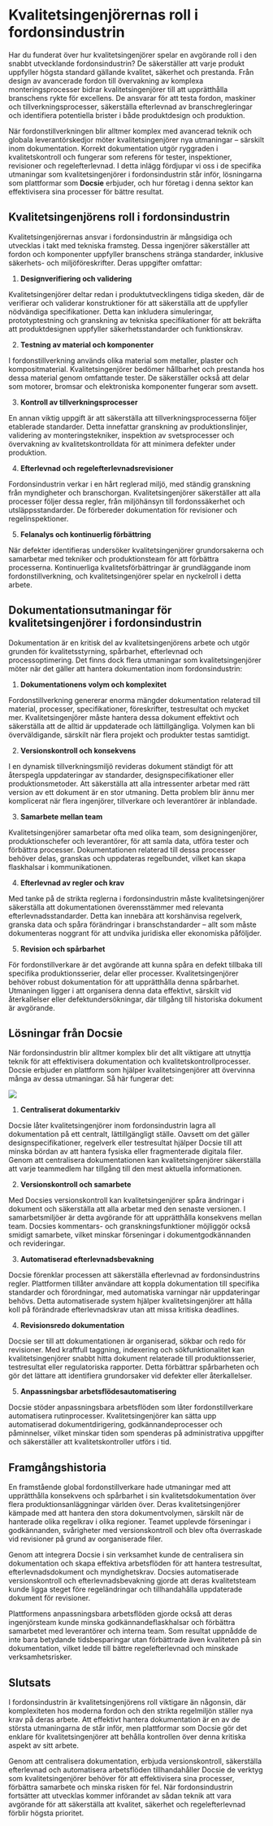 # Kvalitetsingenjörernas roll i fordonsindustrin

Har du funderat över hur kvalitetsingenjörer spelar en avgörande roll i den snabbt utvecklande fordonsindustrin? De säkerställer att varje produkt uppfyller högsta standard gällande kvalitet, säkerhet och prestanda. Från design av avancerade fordon till övervakning av komplexa monteringsprocesser bidrar kvalitetsingenjörer till att upprätthålla branschens rykte för excellens. De ansvarar för att testa fordon, maskiner och tillverkningsprocesser, säkerställa efterlevnad av branschregleringar och identifiera potentiella brister i både produktdesign och produktion.

När fordonstillverkningen blir alltmer komplex med avancerad teknik och globala leverantörskedjor möter kvalitetsingenjörer nya utmaningar – särskilt inom dokumentation. Korrekt dokumentation utgör ryggraden i kvalitetskontroll och fungerar som referens för tester, inspektioner, revisioner och regelefterlevnad. I detta inlägg fördjupar vi oss i de specifika utmaningar som kvalitetsingenjörer i fordonsindustrin står inför, lösningarna som plattformar som **Docsie** erbjuder, och hur företag i denna sektor kan effektivisera sina processer för bättre resultat.

## Kvalitetsingenjörens roll i fordonsindustrin

Kvalitetsingenjörernas ansvar i fordonsindustrin är mångsidiga och utvecklas i takt med tekniska framsteg. Dessa ingenjörer säkerställer att fordon och komponenter uppfyller branschens stränga standarder, inklusive säkerhets- och miljöföreskrifter. Deras uppgifter omfattar:

1. **Designverifiering och validering**

Kvalitetsingenjörer deltar redan i produktutvecklingens tidiga skeden, där de verifierar och validerar konstruktioner för att säkerställa att de uppfyller nödvändiga specifikationer. Detta kan inkludera simuleringar, prototyptestning och granskning av tekniska specifikationer för att bekräfta att produktdesignen uppfyller säkerhetsstandarder och funktionskrav.

2. **Testning av material och komponenter**

I fordonstillverkning används olika material som metaller, plaster och kompositmaterial. Kvalitetsingenjörer bedömer hållbarhet och prestanda hos dessa material genom omfattande tester. De säkerställer också att delar som motorer, bromsar och elektroniska komponenter fungerar som avsett.

3. **Kontroll av tillverkningsprocesser**

En annan viktig uppgift är att säkerställa att tillverkningsprocesserna följer etablerade standarder. Detta innefattar granskning av produktionslinjer, validering av monteringstekniker, inspektion av svetsprocesser och övervakning av kvalitetskontrolldata för att minimera defekter under produktion.

4. **Efterlevnad och regelefterlevnadsrevisioner**

Fordonsindustrin verkar i en hårt reglerad miljö, med ständig granskning från myndigheter och branschorgan. Kvalitetsingenjörer säkerställer att alla processer följer dessa regler, från miljöhänsyn till fordonssäkerhet och utsläppsstandarder. De förbereder dokumentation för revisioner och regelinspektioner.

5. **Felanalys och kontinuerlig förbättring**

När defekter identifieras undersöker kvalitetsingenjörer grundorsakerna och samarbetar med tekniker och produktionsteam för att förbättra processerna. Kontinuerliga kvalitetsförbättringar är grundläggande inom fordonstillverkning, och kvalitetsingenjörer spelar en nyckelroll i detta arbete.

## Dokumentationsutmaningar för kvalitetsingenjörer i fordonsindustrin

Dokumentation är en kritisk del av kvalitetsingenjörens arbete och utgör grunden för kvalitetsstyrning, spårbarhet, efterlevnad och processoptimering. Det finns dock flera utmaningar som kvalitetsingenjörer möter när det gäller att hantera dokumentation inom fordonsindustrin:

1. **Dokumentationens volym och komplexitet**

Fordonstillverkning genererar enorma mängder dokumentation relaterad till material, processer, specifikationer, föreskrifter, testresultat och mycket mer. Kvalitetsingenjörer måste hantera dessa dokument effektivt och säkerställa att de alltid är uppdaterade och lättillgängliga. Volymen kan bli överväldigande, särskilt när flera projekt och produkter testas samtidigt.

2. **Versionskontroll och konsekvens**

I en dynamisk tillverkningsmiljö revideras dokument ständigt för att återspegla uppdateringar av standarder, designspecifikationer eller produktionsmetoder. Att säkerställa att alla intressenter arbetar med rätt version av ett dokument är en stor utmaning. Detta problem blir ännu mer komplicerat när flera ingenjörer, tillverkare och leverantörer är inblandade.

3. **Samarbete mellan team**

Kvalitetsingenjörer samarbetar ofta med olika team, som designingenjörer, produktionschefer och leverantörer, för att samla data, utföra tester och förbättra processer. Dokumentationen relaterad till dessa processer behöver delas, granskas och uppdateras regelbundet, vilket kan skapa flaskhalsar i kommunikationen.

4. **Efterlevnad av regler och krav**

Med tanke på de strikta reglerna i fordonsindustrin måste kvalitetsingenjörer säkerställa att dokumentationen överensstämmer med relevanta efterlevnadsstandarder. Detta kan innebära att korshänvisa regelverk, granska data och spåra förändringar i branschstandarder – allt som måste dokumenteras noggrant för att undvika juridiska eller ekonomiska påföljder.

5. **Revision och spårbarhet**

För fordonstillverkare är det avgörande att kunna spåra en defekt tillbaka till specifika produktionsserier, delar eller processer. Kvalitetsingenjörer behöver robust dokumentation för att upprätthålla denna spårbarhet. Utmaningen ligger i att organisera denna data effektivt, särskilt vid återkallelser eller defektundersökningar, där tillgång till historiska dokument är avgörande.

## Lösningar från Docsie

När fordonsindustrin blir alltmer komplex blir det allt viktigare att utnyttja teknik för att effektivisera dokumentation och kvalitetskontrollprocesser. Docsie erbjuder en plattform som hjälper kvalitetsingenjörer att övervinna många av dessa utmaningar. Så här fungerar det:

![](https://cdn.docsie.io/workspace_PxAvC1Uenuc7ad6H3/doc_wn84Jkoc6hIMTO2eE/file_TSXbyx6nXst4meAlb/image_09129cfd-5264-92b0-ba4f-a301078c531c.jpg)

1. **Centraliserat dokumentarkiv**

Docsie låter kvalitetsingenjörer inom fordonsindustrin lagra all dokumentation på ett centralt, lättillgängligt ställe. Oavsett om det gäller designspecifikationer, regelverk eller testresultat hjälper Docsie till att minska bördan av att hantera fysiska eller fragmenterade digitala filer. Genom att centralisera dokumentationen kan kvalitetsingenjörer säkerställa att varje teammedlem har tillgång till den mest aktuella informationen.

2. **Versionskontroll och samarbete**

Med Docsies versionskontroll kan kvalitetsingenjörer spåra ändringar i dokument och säkerställa att alla arbetar med den senaste versionen. I samarbetsmiljöer är detta avgörande för att upprätthålla konsekvens mellan team. Docsies kommentars- och granskningsfunktioner möjliggör också smidigt samarbete, vilket minskar förseningar i dokumentgodkännanden och revideringar.

3. **Automatiserad efterlevnadsbevakning**

Docsie förenklar processen att säkerställa efterlevnad av fordonsindustrins regler. Plattformen tillåter användare att koppla dokumentation till specifika standarder och förordningar, med automatiska varningar när uppdateringar behövs. Detta automatiserade system hjälper kvalitetsingenjörer att hålla koll på förändrade efterlevnadskrav utan att missa kritiska deadlines.

4. **Revisionsredo dokumentation**

Docsie ser till att dokumentationen är organiserad, sökbar och redo för revisioner. Med kraftfull taggning, indexering och sökfunktionalitet kan kvalitetsingenjörer snabbt hitta dokument relaterade till produktionsserier, testresultat eller regulatoriska rapporter. Detta förbättrar spårbarheten och gör det lättare att identifiera grundorsaker vid defekter eller återkallelser.

5. **Anpassningsbar arbetsflödesautomatisering**

Docsie stöder anpassningsbara arbetsflöden som låter fordonstillverkare automatisera rutinprocesser. Kvalitetsingenjörer kan sätta upp automatiserad dokumentdirigering, godkännandeprocesser och påminnelser, vilket minskar tiden som spenderas på administrativa uppgifter och säkerställer att kvalitetskontroller utförs i tid.

## Framgångshistoria

En framstående global fordonstillverkare hade utmaningar med att upprätthålla konsekvens och spårbarhet i sin kvalitetsdokumentation över flera produktionsanläggningar världen över. Deras kvalitetsingenjörer kämpade med att hantera den stora dokumentvolymen, särskilt när de hanterade olika regelkrav i olika regioner. Teamet upplevde förseningar i godkännanden, svårigheter med versionskontroll och blev ofta överraskade vid revisioner på grund av oorganiserade filer.

Genom att integrera Docsie i sin verksamhet kunde de centralisera sin dokumentation och skapa effektiva arbetsflöden för att hantera testresultat, efterlevnadsdokument och myndighetskrav. Docsies automatiserade versionskontroll och efterlevnadsbevakning gjorde att deras kvalitetsteam kunde ligga steget före regeländringar och tillhandahålla uppdaterade dokument för revisioner.

Plattformens anpassningsbara arbetsflöden gjorde också att deras ingenjörsteam kunde minska godkännandeflaskhalsar och förbättra samarbetet med leverantörer och interna team. Som resultat uppnådde de inte bara betydande tidsbesparingar utan förbättrade även kvaliteten på sin dokumentation, vilket ledde till bättre regelefterlevnad och minskade verksamhetsrisker.

## Slutsats

I fordonsindustrin är kvalitetsingenjörens roll viktigare än någonsin, där komplexiteten hos moderna fordon och den strikta regelmiljön ställer nya krav på deras arbete. Att effektivt hantera dokumentation är en av de största utmaningarna de står inför, men plattformar som Docsie gör det enklare för kvalitetsingenjörer att behålla kontrollen över denna kritiska aspekt av sitt arbete.

Genom att centralisera dokumentation, erbjuda versionskontroll, säkerställa efterlevnad och automatisera arbetsflöden tillhandahåller Docsie de verktyg som kvalitetsingenjörer behöver för att effektivisera sina processer, förbättra samarbete och minska risken för fel. När fordonsindustrin fortsätter att utvecklas kommer införandet av sådan teknik att vara avgörande för att säkerställa att kvalitet, säkerhet och regelefterlevnad förblir högsta prioritet.
